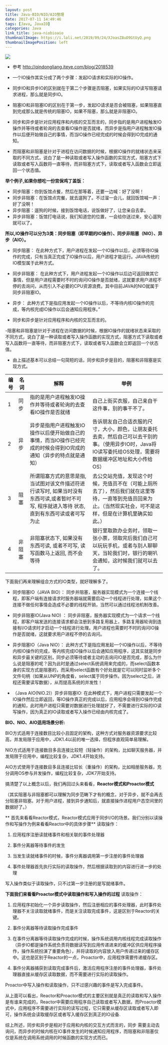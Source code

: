 ```yaml
---
layout: post
title: Java-BIO/NIO/AIO整理
date: 2017-07-11 14:49:46
tags: [Java, JavaIO]
categories: Java
link_title: java-niobioaio
thumbnailImage: https://i.loli.net/2019/09/24/XJoasZ8uO9GtUyQ.png	
thumbnailImagePosition: left
---
```

<!-- toc -->
<!-- more -->
![](https://i.loli.net/2019/09/24/XJoasZ8uO9GtUyQ.png)
- 参考
http://qindongliang.iteye.com/blog/2018539


- 一个IO操作其实分成了两个步骤：发起IO请求和实际的IO操作。

- 同步IO和异步IO的区别就在于第二个步骤是否阻塞，如果实际的IO读写阻塞请求进程，那么就是同步IO。

- 阻塞IO和非阻塞IO的区别在于第一步，发起IO请求是否会被阻塞，如果阻塞直到完成那么就是传统的阻塞IO，如果不阻塞，那么就是非阻塞IO。

- 同步和异步是针对应用程序和内核的交互而言的，同步指的是用户进程触发IO操作并等待或者轮询的去查看IO操作是否就绪，而异步是指用户进程触发IO操作以后便开始做自己的事情，而当IO操作已经完成的时候会得到IO完成的通知。

- 而阻塞和非阻塞是针对于进程在访问数据的时候，根据IO操作的就绪状态来采取的不同方式，说白了是一种读取或者写入操作函数的实现方式，阻塞方式下读取或者写入函数将一直等待，而非阻塞方式下，读取或者写入函数会立即返回一个状态值。

**举个例子,如果你想吃一份宫保鸡丁盖饭：**
- 同步阻塞：你到饭馆点餐，然后在那等着，还要一边喊：好了没啊！
- 同步非阻塞：在饭馆点完餐，就去遛狗了。不过溜一会儿，就回饭馆喊一声：好了没啊！
- 异步阻塞：遛狗的时候，接到饭馆电话，说饭做好了，让您亲自去拿。
- 异步非阻塞：饭馆打电话说，我们知道您的位置，一会给你送过来，安心遛狗就可以了。


**所以,IO操作可以分为3类：同步阻塞（即早期的IO操作）、同步非阻塞（NIO）、异步（AIO）。**

- 同步阻塞：
在此种方式下，用户进程在发起一个IO操作以后，必须等待IO操作的完成，只有当真正完成了IO操作以后，用户进程才能运行。JAVA传统的IO模型属于此种方式。
- 同步非阻塞：
在此种方式下，用户进程发起一个IO操作以后边可返回做其它事情，但是用户进程需要时不时的询问IO操作是否就绪，这就要求用户进程不停的去询问，从而引入不必要的CPU资源浪费。其中目前JAVA的NIO就属于同步非阻塞IO。
- 异步：
此种方式下是指应用发起一个IO操作以后，不等待内核IO操作的完成，等内核完成IO操作以后会通知应用程序。”


- 同步和异步是针对应用程序和内核的交互而言的。

-阻塞和非阻塞是针对于进程在访问数据的时候，根据IO操作的就绪状态来采取的不同方式，说白了是一种读取或者写入操作函数的实现方式，阻塞方式下读取或者写入函数将一直等待，而非阻塞方式下，读取或者写入函数会立即返回一个状态值。 

- 由上描述基本可以总结一句简短的话，同步和异步是目的，阻塞和非阻塞是实现方式。


编号 |  名词|解释|举例
---|---|---|---
1|同步|指的是用户进程触发IO操作并等待或者轮询的去查看IO操作是否就绪|自己上街买衣服，自己亲自干这件事，别的事干不了。
2 | 异步|异步是指用户进程触发IO操作以后便开始做自己的事情，而当IO操作已经完成的时候会得到IO完成的通知（异步的特点就是通知）|告诉朋友自己合适衣服的尺寸，大小，颜色，让朋友委托去卖，然后自己可以去干别的事。（使用异步IO时，Java将IO读写委托给OS处理，需要将数据缓冲区地址和大小传给OS）
3 | 阻塞|所谓阻塞方式的意思是指, 当试图对该文件描述符进行读写时, 如果当时没有东西可读,或者暂时不可写, 程序就进入等待 状态, 直到有东西可读或者可写为止|去公交站充值，发现这个时候，充值员不在（可能上厕所去了），然后我们就在这里等待，一直等到充值员回来为止。（当然现实社会，可不是这样，但是在计算机里确实如此。）
4| 非阻塞|非阻塞状态下, 如果没有东西可读, 或者不可写, 读写函数马上返回, 而不会等待|银行里取款办业务时，领取一张小票，领取完后我们自己可以玩玩手机，或者与别人聊聊天，当轮我们时，银行的喇叭会通知，这时候我们就可以去了。





下面我们再来理解组合方式的IO类型，就好理解多了。

- 同步阻塞IO（JAVA BIO）：
    同步并阻塞，服务器实现模式为一个连接一个线程，即客户端有连接请求时服务器端就需要启动一个线程进行处理，如果这个连接不做任何事情会造成不必要的线程开销，当然可以通过线程池机制改善。

- 同步非阻塞IO(Java NIO) ：
 同步非阻塞，服务器实现模式为一个请求一个线程，即客户端发送的连接请求都会注册到多路复用器上，多路复用器轮询到连接有I/O请求时才启动一个线程进行处理。用户进程也需要时不时的询问IO操作是否就绪，这就要求用户进程不停的去询问。

- 异步阻塞IO（Java NIO）： 
   此种方式下是指应用发起一个IO操作以后，不等待内核IO操作的完成，等内核完成IO操作以后会通知应用程序，这其实就是同步和异步最关键的区别，同步必须等待或者主动的去询问IO是否完成，那么为什么说是阻塞的呢？因为此时是通过select系统调用来完成的，而select函数本身的实现方式是阻塞的，而采用select函数有个好处就是它可以同时监听多个文件句柄（如果从UNP的角度看，select属于同步操作。因为select之后，进程还需要读写数据），从而提高系统的并发性！ 


- （Java AIO(NIO.2)）异步非阻塞IO: 
   在此种模式下，用户进程只需要发起一个IO操作然后立即返回，等IO操作真正的完成以后，应用程序会得到IO操作完成的通知，此时用户进程只需要对数据进行处理就好了，不需要进行实际的IO读写操作，因为真正的IO读取或者写入操作已经由内核完成了。   


**BIO、NIO、AIO适用场景分析:**

BIO方式适用于连接数目比较小且固定的架构，这种方式对服务器资源要求比较高，并发局限于应用中，JDK1.4以前的唯一选择，但程序直观简单易理解。

NIO方式适用于连接数目多且连接比较短（轻操作）的架构，比如聊天服务器，并发局限于应用中，编程比较复杂，JDK1.4开始支持。

AIO方式使用于连接数目多且连接比较长（重操作）的架构，比如相册服务器，充分调用OS参与并发操作，编程比较复杂，JDK7开始支持。

搞清楚了以上概念以后，我们再回过头来看看，**Reactor模式和Proactor模式**

（其实阻塞与非阻塞都可以理解为同步范畴下才有的概念，对于异步，就不会再去分阻塞非阻塞。对于用户进程，接到异步通知后，就直接操作进程用户态空间里的数据好了。） 

** 首先来看看Reactor模式，Reactor模式应用于同步I/O的场景。我们分别以读操作和写操作为例来看看Reactor中的具体步骤**
读取操作： 
1. 应用程序注册读就绪事件和相关联的事件处理器 

2. 事件分离器等待事件的发生 

3. 当发生读就绪事件的时候，事件分离器调用第一步注册的事件处理器 

4. 事件处理器首先执行实际的读取操作，然后根据读取到的内容进行进一步的处理 

写入操作类似于读取操作，只不过第一步注册的是写就绪事件。 


**下面我们来看看Proactor模式中读取操作和写入操作的过程**
读取操作： 
1. 应用程序初始化一个异步读取操作，然后注册相应的事件处理器，此时事件处理器不关注读取就绪事件，而是关注读取完成事件，这是区别于Reactor的关键。 

2. 事件分离器等待读取操作完成事件 

3. 在事件分离器等待读取操作完成的时候，操作系统调用内核线程完成读取操作（异步IO都是操作系统负责将数据读写到应用传递进来的缓冲区供应用程序操作，操作系统扮演了重要角色），并将读取的内容放入用户传递过来的缓存区中。这也是区别于Reactor的一点，Proactor中，应用程序需要传递缓存区。 

4. 事件分离器捕获到读取完成事件后，激活应用程序注册的事件处理器，事件处理器直接从缓存区读取数据，而不需要进行实际的读取操作。 

Proactor中写入操作和读取操作，只不过感兴趣的事件是写入完成事件。 

从上面可以看出，Reactor和Proactor模式的主要区别就是真正的读取和写入操作是有谁来完成的，Reactor中需要应用程序自己读取或者写入数据，而Proactor模式中，应用程序不需要进行实际的读写过程，它只需要从缓存区读取或者写入即可，操作系统会读取缓存区或者写入缓存区到真正的IO设备. 

综上所述，同步和异步是相对于应用和内核的交互方式而言的，同步 需要主动去询问，而异步的时候内核在IO事件发生的时候通知应用程序，而阻塞和非阻塞仅仅是系统在调用系统调用的时候函数的实现方式而已。 


